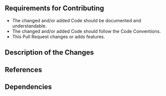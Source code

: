 ## Requirements for Contributing

* The changed and/or added Code should be documented and understandable.
* The changed and/or added Code should follow the Code Conventions.
* This Pull Request changes or adds features.

## Description of the Changes

<!--
Please describe all changes made in this Pull Request.
-->

## References

<!--
If this Pull Request Refers to anything, that should be documented here.
E.g. if there already is an issue on the project page mention the issue ID.
-->

## Dependencies

<!--
If there are some new Dependencies, they should be listed here.
-->
